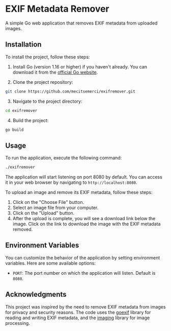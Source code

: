 # EXIF Metadata Remover

A simple Go web application that removes EXIF metadata from uploaded images.

## Installation

To install the project, follow these steps:

1. Install Go (version 1.16 or higher) if you haven't already. You can download it from the [official Go website](https://golang.org/dl/).

2. Clone the project repository:

```bash
git clone https://github.com/mecitsemerci/exifremover.git
```

3. Navigate to the project directory:

```bash
cd exifremover
```

4. Build the project:

```bash
go build
```

## Usage

To run the application, execute the following command:

```bash
./exifremover
```

The application will start listening on port 8080 by default. You can access it in your web browser by navigating to `http://localhost:8080`.

To upload an image and remove its EXIF metadata, follow these steps:

1. Click on the "Choose File" button.
2. Select an image file from your computer.
3. Click on the "Upload" button.
4. After the upload is complete, you will see a download link below the image. Click on the link to download the image with the EXIF metadata removed.

## Environment Variables

You can customize the behavior of the application by setting environment variables. Here are some available options:

- `PORT`: The port number on which the application will listen. Default is `8080`.

## Acknowledgments

This project was inspired by the need to remove EXIF metadata from images for privacy and security reasons. The code uses the [goexif](https://github.com/rwcarlsen/goexif) library for reading and writing EXIF metadata, and the [imaging](https://github.com/disintegration/imaging) library for image processing.